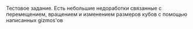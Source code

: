 Тестовое задание. Есть небольшие недоработки связанные с перемещением, вращением и изменением размеров кубов с помощью написанных gizmos'ов